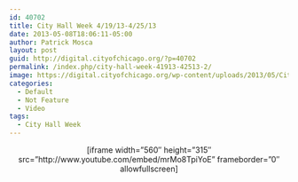 ```yaml
---
id: 40702
title: City Hall Week 4/19/13-4/25/13
date: 2013-05-08T18:06:11-05:00
author: Patrick Mosca
layout: post
guid: http://digital.cityofchicago.org/?p=40702
permalink: /index.php/city-hall-week-41913-42513-2/
image: https://digital.cityofchicago.org/wp-content/uploads/2013/05/CityHallWeek13.png
categories:
  - Default
  - Not Feature
  - Video
tags:
  - City Hall Week
---
```

<p style="text-align: center;">
  [iframe width=&#8221;560&#8243; height=&#8221;315&#8243; src=&#8221;http://www.youtube.com/embed/mrMo8TpiYoE&#8221; frameborder=&#8221;0&#8243; allowfullscreen]
</p>